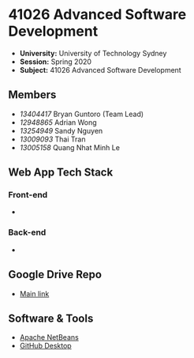 # 41026 Advanced Software Development

- **University:** University of Technology Sydney
- **Session:** Spring 2020
- **Subject:** 41026 Advanced Software Development

## Members

- *13404417* Bryan Guntoro (Team Lead)
- *12948865* Adrian Wong
- *13254949* Sandy Nguyen
- *13009093* Thai Tran
- *13005158* Quang Nhat Minh Le

## Web App Tech Stack

### Front-end
- 

### Back-end
- 

## Google Drive Repo

- [Main link](https://drive.google.com/drive/folders/1hdTvi7Bo-zambJzEDHbgPkcgIwm1xmUr?usp=sharing)

## Software & Tools

- [Apache NetBeans](https://netbeans.apache.org/download/index.html)
- [GitHub Desktop](https://desktop.github.com/)
